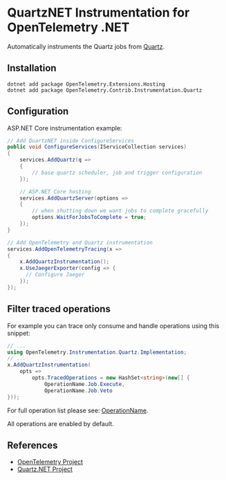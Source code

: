 # QuartzNET Instrumentation for OpenTelemetry .NET

Automatically instruments the Quartz jobs from
[Quartz](https://www.nuget.org/packages/Quartz/).

## Installation

```shell
dotnet add package OpenTelemetry.Extensions.Hosting
dotnet add package OpenTelemetry.Contrib.Instrumentation.Quartz
```



## Configuration

ASP.NET Core instrumentation example:

```csharp
// Add QuartzNET inside ConfigureServices
public void ConfigureServices(IServiceCollection services)
{
    services.AddQuartz(q =>
    {
        // base quartz scheduler, job and trigger configuration
    });

    // ASP.NET Core hosting
    services.AddQuartzServer(options =>
    {
        // when shutting down we want jobs to complete gracefully
        options.WaitForJobsToComplete = true;
    });
}

// Add OpenTelemetry and Quartz instrumentation
services.AddOpenTelemetryTracing(x =>
{
    x.AddQuartzInstrumentation();
    x.UseJaegerExporter(config => {
      // Configure Jaeger       
    });
});
```

## Filter traced operations

For example you can trace only consume and handle operations using this snippet:

```csharp
// ...
using OpenTelemetry.Instrumentation.Quartz.Implementation;
// ...
x.AddQuartzInstrumentation(
    opts =>
        opts.TracedOperations = new HashSet<string>(new[] {
            OperationName.Job.Execute,
            OperationName.Job.Veto
}));
```

For full operation list please see: [OperationName](../OpenTelemetry.Instrumentation.Quartz/Implementation/OperationName.cs).

All operations are enabled by default.

## References

* [OpenTelemetry Project](https://opentelemetry.io/)
* [Quartz.NET Project](https://www.quartz-scheduler.net/)
